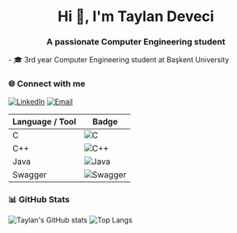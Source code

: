 <h1 align="center">Hi 👋, I'm Taylan Deveci</h1>
<h3 align="center">A passionate Computer Engineering student</h3>
- 🎓 3rd year Computer Engineering student at Başkent University  


### 🌐 Connect with me
[![LinkedIn](https://img.shields.io/badge/LinkedIn-blue?style=flat-square&logo=linkedin&logoColor=white)](https://www.linkedin.com/in/taylan-deveci/)
[![Email](https://img.shields.io/badge/Gmail-red?style=flat-square&logo=gmail&logoColor=white)](mailto:devecitaylan@gmail.com)

| Language / Tool | Badge |
|-----------------|--------|
| C | ![C](https://img.shields.io/badge/C-A8B9CC?style=flat-square&logo=c&logoColor=white) |
| C++ | ![C++](https://img.shields.io/badge/C++-00599C?style=flat-square&logo=cplusplus&logoColor=white) |
| Java | ![Java](https://img.shields.io/badge/Java-ED8B00?style=flat-square&logo=java&logoColor=white) |
| Swagger | ![Swagger](https://img.shields.io/badge/Swagger-85EA2D?style=flat-square&logo=swagger&logoColor=black) |




### 📊 GitHub Stats
![Taylan's GitHub stats](https://github-readme-stats.vercel.app/api?username=taylandeveci&show_icons=true&theme=radical)
![Top Langs](https://github-readme-stats.vercel.app/api/top-langs/?username=taylandeveci&layout=compact&theme=radical)

